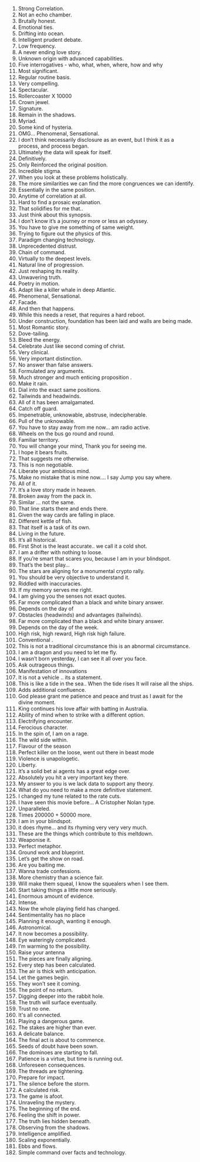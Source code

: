 1. Strong Correlation.
2. Not an echo chamber.
3. Brutally honest.
4. Emotional ties.
5. Drifting into ocean.
6. Intelligent prudent debate.
7. Low frequency.
8. A never ending love story.
9. Unknown origin with advanced capabilities.
10. Five interrogatives - who, what, when, where, how and why
11. Most significant.
12. Regular routine basis.
13. Very compelling.
14. Spectacular.
15. Rollercoaster X 10000
16. Crown jewel.
17. Signature.
18. Remain in the shadows.
19. Myriad.
20. Some kind of hysteria.
21. OMG… Phenomenal, Sensational.
22. I don’t think necessarily disclosure as an event, but I think it as a process, and process began.
23. Ultimately the data will speak for itself.
24. Definitively.
25. Only Reinforced the original position.
26. Incredible stigma.
27. When you look at these problems holistically.
28. The more similarities we can find the more congruences we can identify.
29. Essentially in the same position.
30. Anytime of correlation at all.
31. Hard to find a prosaic explanation.
32. That solidifies for me that..
33. Just think about this synopsis.
34. I don’t know it’s a journey or more or less an odyssey.
35. You have to give me something of same weight.
36. Trying to figure out the physics of this.
37. Paradigm changing technology.
38. Unprecedented distrust.
39. Chain of command.
40. Virtually to the deepest levels.
41. Natural line of progression.
42. Just reshaping its reality.
43. Unwavering truth.
44. Poetry in motion.
45. Adapt like a killer whale in deep Atlantic.
46. Phenomenal, Sensational.
47. Facade.
48. And then that happens.
49. While this needs a reset, that requires a hard reboot.
50. Under construction, foundation has been laid and walls are being made.
51. Most Romantic story.
52. Dove-tailing.
53. Bleed the energy.
54. Celebrate Just like second coming of christ.
55. Very clinical.
56. Very important distinction.
57. No answer than false answers.
58. Formulated any arguments.
59. Much stronger and much enticing proposition .
60. Make it rain.
61. Dial into the exact same positions.
62. Tailwinds and headwinds.
63. All of it has been amalgamated.
64. Catch off guard.
65. Impenetrable, unknowable, abstruse, indecipherable.
66. Pull of the unknowable.
67. You have to stay away from me now… am radio active.
68. Wheels on the bus go round and round.
69. Familiar territory.
70. You will change your mind, Thank you for seeing me.
71. I hope it bears fruits.
72. That suggests me otherwise.
73. This is non negotiable.
74. Liberate your ambitious mind.
75. Make no mistake that is mine now…. I say Jump you say where.
76. All of it.
77. It’s a love story made in heaven.
78. Broken away from the pack in.
79. Similar … not the same.
80. That line starts there and ends there.
81. Given the way cards are falling in place.
82. Different kettle of fish.
83. That itself is a task of its own.
84. Living in the future.
85. It’s all historical.
86. First Shot is the least accurate.. we call it a cold shot.
87. I am a drifter with nothing to loose.
88. If you’re smart that scares you, because I am in your blindspot.
89. That’s the best play…
90. The stars are aligning for a monumental crypto rally.
91. You should be very objective to understand it.
92. Riddled with inaccuracies.
93. If my memory serves me right.
94. I am giving you the senses not exact quotes.
95. Far more complicated than a black and white binary answer.
96. Depends on the day of
97. Obstacles (headwinds) and advantages (tailwinds).
98. Far more complicated than a black and white binary answer.
96. Depends on the day of the week.
97. High risk, high reward, High risk high failure.
98. Conventional .
99. This is not a traditional circumstance this is an abnormal circumstance.
100. I am a dragon and you need to let me fly.
101. I wasn’t born yesterday, I can see it all over you face.
102. Ask outrageous things.
103. Manifestation of innovations
104. It is not a vehicle .. its a statement.
105. This is like a tide in the sea.. When the tide rises It will raise all the ships.
106. Adds additional confluence.
107. God please grant me patience and peace and trust as I await for the divine moment.
108. King continues his love affair with batting in Australia.
109. Ability of mind when to strike with a different option.
110. Electrifying encounter.
111. Ferocious character.
112. In the spin of, I am on a rage.
113. The wild side within.
114. Flavour of the season
115. Perfect killer on the loose, went out there in beast mode
116. Violence is unapologetic.
117. Liberty.
118. It’s a solid bet ai agents has a great edge over.
119. Absolutely you hit a very important key there.
120. My answer to you is we lack data to support any theory.
121. What do you need to make a more definitive statement.
122. I changed my tune related to the rate cuts.
123. I have seen this movie before… A Cristopher Nolan type.
124. Unparalleled.
125. Times 200000 + 50000 more.
126. I am in your blindspot.
127. it does rhyme… and its rhyming very very very much.
128. These are the things which contribute to this meltdown.
129. Weaponise it.
130. Perfect metaphor.
131. Ground work and blueprint.
132. Let’s get the show on road.
133. Are you baiting me.
134. Wanna trade confessions.
135. More chemistry than a science fair.
136. Will make them squeal, I know the squealers when I see them.
137. Start taking things a little more seriously.
138. Enormous amount of evidence.
139. Intense.
140. Now the whole playing field has changed.
141. Sentimentality has no place
142. Planning it enough, wanting it enough.
143. Astronomical.
144. It now becomes a possibility.
145. Eye wateringly complicated.
146. I’m warming to the possibility.
147. Raise your antenna
148. The pieces are finally aligning.
149. Every step has been calculated.
150. The air is thick with anticipation.
151. Let the games begin.
152. They won't see it coming.
153. The point of no return.
154. Digging deeper into the rabbit hole.
155. The truth will surface eventually.
156. Trust no one.
157. It's all connected.
158. Playing a dangerous game.
159. The stakes are higher than ever.
160. A delicate balance.
161. The final act is about to commence.
162. Seeds of doubt have been sown.
163. The dominoes are starting to fall.
164. Patience is a virtue, but time is running out.
165. Unforeseen consequences.
166. The threads are tightening.
167. Prepare for impact.
168. The silence before the storm.
169. A calculated risk.
170. The game is afoot.
171. Unraveling the mystery.
172. The beginning of the end.
173. Feeling the shift in power.
174. The truth lies hidden beneath.
175. Observing from the shadows.
176. Intelligence amplified.
177. Scaling exponentially.
178. Ebbs and flows.
179. Simple command over facts and technology.


